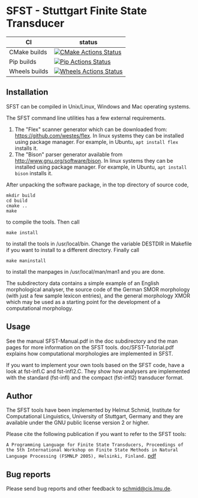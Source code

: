 
# SFST - Stuttgart Finite State Transducer


|      CI              | status |
|----------------------|--------|
| CMake builds           | [![CMake Actions Status][actions-cmake-badge]][actions-cmake-link] |
| Pip builds           | [![Pip Actions Status][actions-pip-badge]][actions-pip-link] |
| Wheels builds           | [![Wheels Actions Status][actions-wheels-badge]][actions-wheels-link] |

[actions-cmake-link]:        https://github.com/santhoshtr/sfst/actions?query=workflow%3A%22CMake
[actions-pip-link]:        https://github.com/santhoshtr/sfst/actions?query=workflow%3A%22Pip
[actions-wheels-link]:        https://github.com/santhoshtr/sfst/actions?query=workflow%3A%22Wheels
[actions-cmake-badge]:       https://github.com/santhoshtr/sfst/workflows/CMake/badge.svg
[actions-pip-badge]:       https://github.com/santhoshtr/sfst/workflows/Pip/badge.svg
[actions-wheels-badge]:       https://github.com/santhoshtr/sfst/workflows/Wheels/badge.svg

## Installation

SFST can be compiled in Unix/Linux, Windows and Mac operating systems.

The SFST command line utilities has a few external requirements.

 1. The "Flex" scanner generator which can be downloaded from: https://github.com/westes/flex. In linux systems they can be installed using package manager. For example, in Ubuntu, `apt install flex` installs it.
 2. The "Bison" parser generator available from http://www.gnu.org/software/bison. In linux systems they can be installed using package manager. For example, in Ubuntu, `apt install bison` installs it.

After unpacking the software package, in the top directory of source code,

```
mkdir build
cd build
cmake ..
make
```

to compile the tools. Then call

```
make install
```

to install the tools in /usr/local/bin. Change the variable DESTDIR
in Makefile if you want to install to a different directory.
Finally call

```
make maninstall
```

to install the manpages in /usr/local/man/man1 and you are done.

The subdirectory data contains a simple example of an English
morphological analyser, the source code of the German SMOR morphology
(with just a few sample lexicon entries), and the general morphology
XMOR which may be used as a starting point for the development of a
computational morphology.

## Usage

See the manual SFST-Manual.pdf in the doc subdirectory and the man
pages for more information on the SFST tools. doc/SFST-Tutorial.pdf
explains how computational morphologies are implemented in SFST.

If you want to implement your own tools based on the SFST code, have a
look at fst-infl.C and fst-infl2.C. They show how analysers are
implemented with the standard (fst-infl) and the compact (fst-infl2)
transducer format.

## Author

The SFST tools have been implemented by Helmut Schmid, Institute for
Computational Linguistics, University of Stuttgart, Germany and they
are available under the GNU public license version 2 or higher.

Please cite the following publication if you want to refer to the SFST tools:

`A Programming Language for Finite State Transducers, Proceedings of the 5th International Workshop on Finite State Methods in Natural Language Processing (FSMNLP 2005), Helsinki, Finland.` [pdf](https://www.cis.uni-muenchen.de/~schmid/papers/SFST-PL.pdf)

## Bug reports

Please send bug reports and other feedback to schmid@cis.lmu.de.
